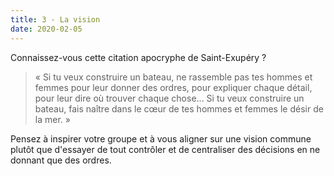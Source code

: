 ```yaml
---
title: 3 - La vision
date: 2020-02-05
---
```


Connaissez-vous cette citation apocryphe de Saint-Exupéry&nbsp;?
> «&nbsp;Si tu veux construire un bateau, ne rassemble pas tes hommes et femmes pour leur donner des ordres, pour expliquer chaque détail, pour leur dire où trouver chaque chose... Si tu veux construire un bateau, fais naître dans le cœur de tes hommes et femmes le désir de la mer.&nbsp;»

Pensez à inspirer votre groupe et à vous aligner sur une vision commune plutôt que d'essayer de tout contrôler et de centraliser des décisions en ne donnant que des ordres.